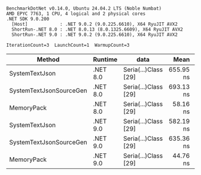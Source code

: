 ```

BenchmarkDotNet v0.14.0, Ubuntu 24.04.2 LTS (Noble Numbat)
AMD EPYC 7763, 1 CPU, 4 logical and 2 physical cores
.NET SDK 9.0.200
  [Host]            : .NET 9.0.2 (9.0.225.6610), X64 RyuJIT AVX2
  ShortRun-.NET 8.0 : .NET 8.0.13 (8.0.1325.6609), X64 RyuJIT AVX2
  ShortRun-.NET 9.0 : .NET 9.0.2 (9.0.225.6610), X64 RyuJIT AVX2

IterationCount=3  LaunchCount=1  WarmupCount=3  

```
| Method                  | Runtime  | data                 | Mean      | Error     | StdDev   | Min       | Max       | Gen0   | Allocated |
|------------------------ |--------- |--------------------- |----------:|----------:|---------:|----------:|----------:|-------:|----------:|
| SystemTextJson          | .NET 8.0 | Seria(...)Class [29] | 655.95 ns | 30.337 ns | 1.663 ns | 654.26 ns | 657.58 ns | 0.0229 |     392 B |
| SystemTextJsonSourceGen | .NET 8.0 | Seria(...)Class [29] | 693.13 ns | 55.204 ns | 3.026 ns | 690.01 ns | 696.05 ns | 0.0277 |     464 B |
| MemoryPack              | .NET 8.0 | Seria(...)Class [29] |  58.16 ns | 18.609 ns | 1.020 ns |  57.50 ns |  59.33 ns | 0.0072 |     120 B |
| SystemTextJson          | .NET 9.0 | Seria(...)Class [29] | 582.19 ns | 35.082 ns | 1.923 ns | 580.53 ns | 584.30 ns | 0.0229 |     392 B |
| SystemTextJsonSourceGen | .NET 9.0 | Seria(...)Class [29] | 635.36 ns | 31.323 ns | 1.717 ns | 633.45 ns | 636.78 ns | 0.0277 |     464 B |
| MemoryPack              | .NET 9.0 | Seria(...)Class [29] |  44.76 ns |  2.135 ns | 0.117 ns |  44.65 ns |  44.88 ns | 0.0072 |     120 B |
